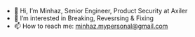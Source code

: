 - 👋 Hi, I’m Minhaz, Senior Engineer, Product Security at Axiler
- 👀 I’m interested in Breaking, Revesrsing & Fixing 
- 📫 How to reach me: minhaz.mypersonal@gmail.com

<!---
Minhaz-MeghOps/Minhaz-MeghOps is a ✨ special ✨ repository because its `README.md` (this file) appears on your GitHub profile.
You can click the Preview link to take a look at your changes.
--->
